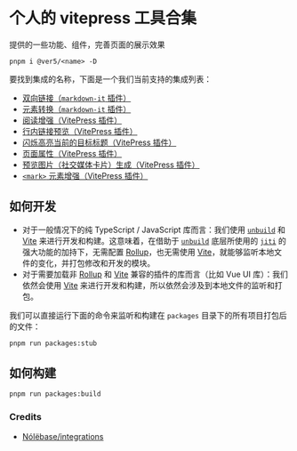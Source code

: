# 个人的 vitepress 工具合集

提供的一些功能、组件，完善页面的展示效果

```shell
pnpm i @ver5/<name> -D
```


要找到集成的名称，下面是一个我们当前支持的集成列表：

- [双向链接（`markdown-it` 插件）](./packages/markdown-it-bi-directional-links/README.md)
- [元素转换（`markdown-it` 插件）](./packages/markdown-it-element-transform/README.md)
- [阅读增强（VitePress 插件）](./packages/vitepress-plugin-enhanced-readabilities/README.md)
- [行内链接预览（VitePress 插件）](./packages/vitepress-plugin-inline-link-preview/README.md)
- [闪烁高亮当前的目标标题（VitePress 插件）](./packages/vitepress-plugin-highlight-targeted-heading/README.md)
- [页面属性（VitePress 插件）](./packages/vitepress-plugin-page-properties/README.md)
- [预览图片（社交媒体卡片）生成（VitePress 插件）](./packages/vitepress-plugin-og-image/README.md)
- [`<mark>` 元素增强（VitePress 插件）](./packages/vitepress-plugin-enhanced-mark/README.md)

## 如何开发

- 对于一般情况下的纯 TypeScript / JavaScript 库而言：我们使用 [`unbuild`](https://github.com/unjs/unbuild) 和 [Vite](https://github.com/vitejs/vite) 来进行开发和构建。这意味着，在借助于 [`unbuild`](https://github.com/unjs/unbuild) 底层所使用的 [`jiti`](https://github.com/unjs/jiti) 的强大功能的加持下，无需配置 [Rollup](https://rollupjs.org/)，也无需使用 [Vite](https://github.com/vitejs/vite)，就能够监听本地文件的变化，并打包修改和开发的模块。
- 对于需要加载非 [Rollup](https://rollupjs.org/) 和 [Vite](https://github.com/vitejs/vite) 兼容的插件的库而言（比如 Vue UI 库）：我们依然会使用 [Vite](https://github.com/vitejs/vite) 来进行开发和构建，所以依然会涉及到本地文件的监听和打包。

我们可以直接运行下面的命令来监听和构建在 `packages` 目录下的所有项目打包后的文件：

```sh
pnpm run packages:stub
```

## 如何构建

```sh
pnpm run packages:build
```

### Credits
- [Nólëbase/integrations](https://github.com/nolebase/integrations.git)
